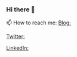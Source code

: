 ### Hi there 👋

📫 How to reach me: 
[Blog:](https://dev.to/dashboard "click here")

[Twitter:](https://twitter.com/LloydPile)
     
[LinkedIn:](https://www.linkedin.com/in/ivana-dokic/)
     
